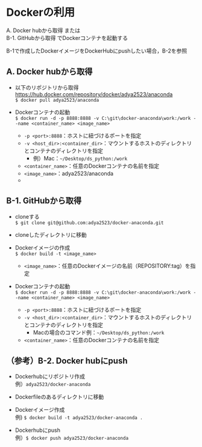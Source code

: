 #  Dockerの利用
A. Docker hubから取得 または  
B-1. GitHubから取得 でDockerコンテナを起動する

B-1で作成したDockerイメージをDockerHubにpushしたい場合，B-2を参照

## A. Docker hubから取得
- 以下のリポジトリから取得  
https://hub.docker.com/repository/docker/adya2523/anaconda  
`$ docker pull adya2523/anaconda`

- Dockerコンテナの起動  
`$ docker run -d -p 8888:8888 -v C:\git\docker-anaconda\work:/work --name <container_name> <image_name>`  
  - `-p <port>:8888`：ホストに紐づけるポートを指定
  - `-v <host_dir>:<container_dir>`：マウントするホストのディレクトリとコンテナのディレクトリを指定
    - 例）Mac：`~/Desktop/ds_python:/work`
  - `<container_name>`：任意のDockerコンテナの名前を指定
  - `<image_name>`：adya2523/anaconda
  - 
## B-1. GitHubから取得
- cloneする  
`$ git clone git@github.com:adya2523/docker-anaconda.git`

- cloneしたディレクトリに移動

- Dockerイメージの作成  
`$ docker build -t <image_name>`
  - `<image_name>`：任意のDockerイメージの名前（REPOSITORY:tag）を指定
 
- Dockerコンテナの起動  
`$ docker run -d -p 8888:8888 -v C:\git\docker-anaconda\work:/work --name <container_name> <image_name>`  
  - `-p <port>:8888`：ホストに紐づけるポートを指定
  - `-v <host_dir>:<container_dir>`：マウントするホストのディレクトリとコンテナのディレクトリを指定
    - Macの場合のコマンド例：`~/Desktop/ds_python:/work`
  - `<container_name>`：任意のDockerコンテナの名前を指定
 

## （参考）B-2. Docker hubにpush
- Dockerhubにリポジトリ作成  
例）`adya2523/docker-anaconda`

- Dockerfileのあるディレクトリに移動

- Dockerイメージ作成  
例) `$ docker build -t adya2523/docker-anaconda . `

- Dockerhubにpush  
例）`$ docker push adya2523/docker-anaconda`
